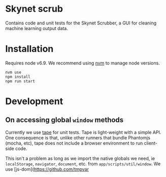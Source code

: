 # Skynet scrub

Contains code and unit tests for the Skynet Scrubber, a GUI for cleaning machine learning output data.

# Installation

Requires node v6.9. We recommend using [nvm](https://github.com/creationix/nvm) to manage node versions.

```(bash)
nvm use
npm install
npm run start
```

# Development

## On accessing global `window` methods

Currently we use [tape](https://github.com/substack/tape) for unit tests. Tape is light-weight with a simple API. One consequence is that, unlike other runners that bundle Phantomjs (mocha, etc), tape does not include a browser environment to run client-side code.

This isn't a problem as long as we import the native globals we need, ie `localStorage`, `navigator`, `document`, etc. from `app/scripts/util/window`. We use [js-dom](https://github.com/tmpvar